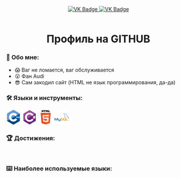 <div id="badges" align="center">
  <a href="https://vk.com/shizofrenik0">
    <img src="https://img.shields.io/badge/VK-blue?style=for-the-badge&logo=VK&logoColor=white" alt="VK Badge"/>
  </a>

  <a href= "https://mail.google.com/mail/u/0/#inbox">
    <img src = "https://img.shields.io/badge/EMAIL-red?style=for-the-badge&logo=Gmail&logoColor=white" alt="VK Badge"/>
  </a>
</div>

<div id ="viewprof" align="center">
  <img src = "https://komarev.com/ghpvc/?username=ShizoFRenlK&style=flat-square" alt ""/>
</div>

<div id="haythere" align="center">
  <h1> Профиль на GITHUB </h1>
</div>

### :cowboy_hat_face: Обо мне: 
- :scream: Ваг не ломается, ваг обслуживается
- :open_mouth: Фан Audi
- :sunglasses: Сам закодил сайт (HTML не язык программирования, да-да)


### :hammer_and_wrench: Языки и инструменты:

<div>
  <img src="https://github.com/devicons/devicon/blob/master/icons/cplusplus/cplusplus-original.svg" width="40" height="40"/>
  <img src="https://github.com/devicons/devicon/blob/master/icons/csharp/csharp-original.svg" width="40" height="40"/>
  <img src="https://github.com/devicons/devicon/blob/master/icons/html5/html5-original-wordmark.svg" width="40" height="40"/>
  <img src="https://github.com/devicons/devicon/blob/master/icons/mysql/mysql-original-wordmark.svg" width="40" height="40"/>
</div>

### :trophy: Достижения:

<div>
    <img src="https://github.com/ryo-ma/github-profile-trophy.vercel.app/?username=ShizoFRenlK" alt=""/>
</div>


### :keyboard: Наиболее используемые языки:

<div>
    <img src="https://github.com/ryo-ma/github-profile-trophy.vercel.app/?username=ShizoFRenlK" alt=""/>
</div>



